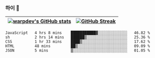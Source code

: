 
### 하이 👋
[![warpdev's GitHub stats](https://github-readme-stats.vercel.app/api?username=warpdev&show_icons=true&theme=vue-dark)](#) |[![GitHub Streak](https://github-readme-streak-stats.herokuapp.com/?user=warpdev&theme=dark)](#)
--- | --- |
<!--START_SECTION:waka-->
```text
JavaScript   4 hrs 8 mins    ███████████▓░░░░░░░░░░░░░   46.82 % 
sh           2 hrs 14 mins   ██████▒░░░░░░░░░░░░░░░░░░   25.36 % 
CSS          1 hr 33 mins    ████▒░░░░░░░░░░░░░░░░░░░░   17.62 % 
HTML         48 mins         ██▒░░░░░░░░░░░░░░░░░░░░░░   09.09 % 
JSON         5 mins          ▒░░░░░░░░░░░░░░░░░░░░░░░░   01.05 % 
```
<!--END_SECTION:waka-->

<!--
**warpdev/warpdev** is a ✨ _special_ ✨ repository because its `README.md` (this file) appears on your GitHub profile.

Here are some ideas to get you started:

- 🔭 I’m currently working on ...
- 🌱 I’m currently learning ...
- 👯 I’m looking to collaborate on ...
- 🤔 I’m looking for help with ...
- 💬 Ask me about ...
- 📫 How to reach me: ...
- 😄 Pronouns: ...
- ⚡ Fun fact: ...
-->
